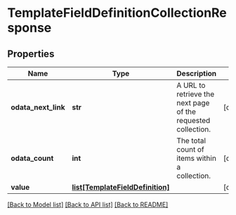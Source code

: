 # TemplateFieldDefinitionCollectionResponse

## Properties
Name | Type | Description | Notes
------------ | ------------- | ------------- | -------------
**odata_next_link** | **str** | A URL to retrieve the next page of the requested collection. | [optional] 
**odata_count** | **int** | The total count of items within a collection. | [optional] 
**value** | [**list[TemplateFieldDefinition]**](TemplateFieldDefinition.md) |  | [optional] 

[[Back to Model list]](../README.md#documentation-for-models) [[Back to API list]](../README.md#documentation-for-api-endpoints) [[Back to README]](../README.md)

